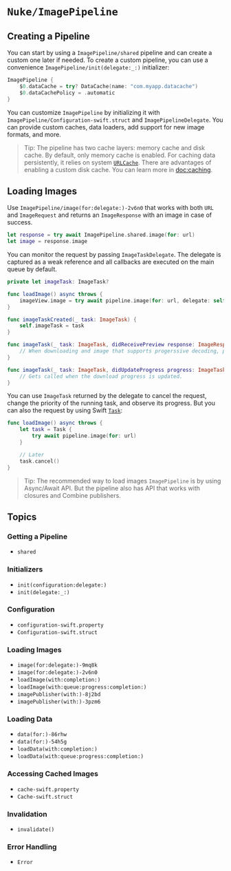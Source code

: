 # ``Nuke/ImagePipeline``

## Creating a Pipeline

You can start by using a ``ImagePipeline/shared`` pipeline and can create a custom one later if needed. To create a custom pipeline, you can use a convenience ``ImagePipeline/init(delegate:_:)`` initializer:

```swift
ImagePipeline {
    $0.dataCache = try? DataCache(name: "com.myapp.datacache")
    $0.dataCachePolicy = .automatic
}
```

You can customize ``ImagePipeline`` by initializing it with ``ImagePipeline/Configuration-swift.struct`` and ``ImagePipelineDelegate``. You can provide custom caches, data loaders, add support for new image formats, and more.

> Tip: The pipeline has two cache layers: memory cache and disk cache. By default, only memory cache is enabled. For caching data persistently, it relies on system [`URLCache`](https://developer.apple.com/documentation/foundation/urlcache). There are advantages of enabling a custom disk cache. You can learn more in <doc:caching>.

## Loading Images

Use ``ImagePipeline/image(for:delegate:)-2v6n0`` that works with both `URL` and ``ImageRequest`` and returns an ``ImageResponse`` with an image in case of success.

```swift
let response = try await ImagePipeline.shared.image(for: url)
let image = response.image
```

You can monitor the request by passing ``ImageTaskDelegate``. The delegate is captured as a weak reference and all callbacks are executed on the main queue by default.

```swift
private let imageTask: ImageTask?

func loadImage() async throws {
    imageView.image = try await pipeline.image(for: url, delegate: self).image
}

func imageTaskCreated(_ task: ImageTask) {
    self.imageTask = task
}

func imageTask(_ task: ImageTask, didReceivePreview response: ImageResponse) {
    // When downloading and image that supports progerssive decoding, previews are delivered here.
}

func imageTask(_ task: ImageTask, didUpdateProgress progress: ImageTask.Progress) {
    // Gets called when the download progress is updated.
}
```

You can use `ImageTask` returned by the delegate to cancel the request, change the priority of the running task, and observe its progress. But you can also the request by using Swift [`Task`](https://developer.apple.com/documentation/swift/task):

```swift
func loadImage() async throws {
    let task = Task {
        try await pipeline.image(for: url)
    }

    // Later
    task.cancel()
}
```

> Tip: The recommended way to load images ``ImagePipeline`` is by using Async/Await API. But the pipeline also has API that works with closures and Combine publishers.

## Topics

### Getting a Pipeline

- ``shared``

### Initializers

- ``init(configuration:delegate:)``
- ``init(delegate:_:)``

### Configuration

- ``configuration-swift.property``
- ``Configuration-swift.struct``

### Loading Images

- ``image(for:delegate:)-9mq8k``
- ``image(for:delegate:)-2v6n0``
- ``loadImage(with:completion:)``
- ``loadImage(with:queue:progress:completion:)``
- ``imagePublisher(with:)-8j2bd``
- ``imagePublisher(with:)-3pzm6``

### Loading Data

- ``data(for:)-86rhw``
- ``data(for:)-54h5g``
- ``loadData(with:completion:)``
- ``loadData(with:queue:progress:completion:)``

### Accessing Cached Images

- ``cache-swift.property``
- ``Cache-swift.struct``

### Invalidation

- ``invalidate()``

### Error Handling

- ``Error``
